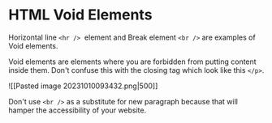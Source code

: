 # HTML Void Elements

Horizontal line `<hr />`  element and Break element `<br />` are examples of Void elements.

Void elements are elements where you are forbidden from putting content inside them. Don't confuse this with the closing tag which look like this `</p>`.

![[Pasted image 20231010093432.png|500]]

Don't use `<br />` as a substitute for new paragraph because that will hamper the accessibility of your website.